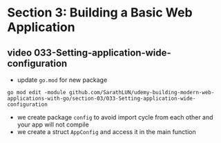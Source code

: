 # Section 3: Building a Basic Web Application

## video 033-Setting-application-wide-configuration

- update `go.mod` for new package

```shell
go mod edit -module github.com/SarathLUN/udemy-building-modern-web-applications-with-go/section-03/033-Setting-application-wide-configuration
```

- we create package `config` to avoid import cycle from each other and your app will not compile
- we create a struct `AppConfig` and access it in the main function